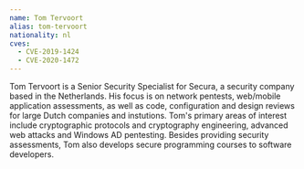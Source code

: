 ```yaml
---
name: Tom Tervoort
alias: tom-tervoort
nationality: nl
cves:
  - CVE-2019-1424
  - CVE-2020-1472
---
```

Tom Tervoort is a Senior Security Specialist for Secura, a security company based in the Netherlands. His focus is on network pentests, web/mobile application assessments, as well as code, configuration and design reviews for large Dutch companies and instutions. Tom's primary areas of interest include cryptographic protocols and cryptography engineering, advanced web attacks and Windows AD pentesting. Besides providing security assessments, Tom also develops secure programming courses to software developers.
